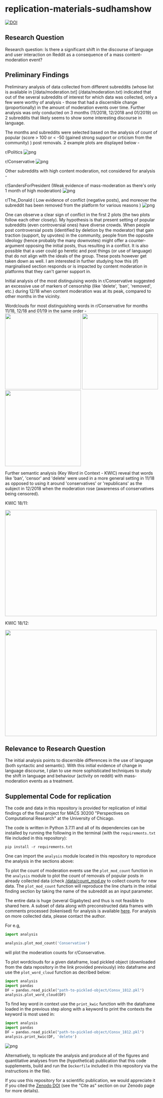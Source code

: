 # replication-materials-sudhamshow
[![DOI](https://zenodo.org/badge/DOI/10.5281/zenodo.6429151.svg)](https://doi.org/10.5281/zenodo.6429151)

## Research Question
Research question: Is there a significant shift in the discourse of language and user interaction on Reddit as a consequence of a mass content-moderation event?

## Preliminary Findings
Preliminary analysis of data collected from different subreddits (whose list is available in [/data/moderation.txt]
(/data/moderation.txt) indicated that out of the several subreddits of interest for which data was collected, only a 
few were worthy of analysis - those that had a discernible change (proportionally) in the amount of moderation 
events over time. 
Further analysis was only conducted on 3 months (11/2018, 12/2018 and 01/2019) on 2 subreddits that likely seems to 
show some interesting discourse in language.

The months and subreddits were selected based on the analysis of count of popular (score > 100 or < -50 (gained strong 
support or 
crticism from the community) ) post removals. 2 example plots are displayed below -

r/Politics
![png](findings/Politics.png)

r/Conservative
![png](findings/Conservative.png)

Other subreddits with high content moderation, not considered for analysis -

r/SandersForPresident (Weak evidence of mass-moderation as there's only 1 month of high moderation)
![png](findings/Sanders4Pres.png)

r/The_Donald ( Low evidence of conflict (negative posts), and moreover the subreddit has been removed from the 
platform for various reasons )
![png](findings/The_Donald.png)

One can observe a clear sign of conflict in the first 2 plots (the two plots follow each other closely). My 
hypothesis is that present setting of 
popular subreddits 
(even controversial ones) have diverse crowds. When people post controversial posts (identified by deletion by 
the moderator) that gain traction (support, by upvotes) in the community, people from the opposite ideology (hence 
probably the many downvotes) might offer a counter-argument opposing the initial posts, thus resulting in a conflict.
It is also possible that a user could go heretic and post things (or use of language) that do not align with the 
ideals of the group. These posts however get taken down as well. I am interested in further studying how this
(if) marginalised section responds or is impacted by content moderation in platforms that they can't garner support in.

Initial analysis of the most distinguising words in r/Conservative suggested an excessive use of markers of 
censorship (like 'delete', 'ban', 'removed', etc.) during 12/18 when content moderation was at its peak, compared to 
other months in the vicinity.

Wordclouds for most distinguishing words in r/Conservative for months 11/18, 12/18 and 01/19 in the same order -
<img src="findings/Consv1.png" width="250" height="250"> <img src="findings/Consv2.png" width="250" height="250"> 
<img src="findings/consv3.png" width="250" height="250">


Further semantic analysis (Key Word in Context - KWIC) reveal that words like 'ban', 'censor' and 'delete' were used 
in a more general setting in 11/18 as opposed to using it around 'conservatives' or 'republicans' as the subject in 
12/2018 when the moderation rose (awareness of conservatives being censored).

KWIC 18/11:

<img src="findings/1811_consv_kwic.png" width="500" height="350">

KWIC 18/12:

<img src="findings/1812_consv_kwic.png" width="500" height="350">

## Relevance to Research Question
The initial analysis points to discernible differences in the use of language (both syntactic and semantic). With 
this initial evidence of change in language discourse, I plan to use more sophisticated techniques to study the 
shift 
in language and behaviour (activity on reddit) with mass-moderation events as a treatment.

## Supplemental Code for replication

The code and data in this repository is provided for replication of initial findings of the final project for MACS 30200 "Perspectives on Computational Research" at the University of Chicago.

The code is written in Python 3.7.11 and all of its dependencies can be installed by running the following in the 
terminal (with the `requirements.txt` file included in this repository):

```
pip install -r requirements.txt
```

One can import the `analysis` module located in this repository to reproduce the analysis in the sections above:


To plot the count of moderation events use the `plot_mod_count` function in the `analysis` module to plot the count 
of removals of popular posts in already collected data (check [/data/count_mod.py](/data/count_mod.py) to collect 
counts for new data. The `plot_mod_count` 
function will reproduce the line charts in the initial finding section by taking the name of the subreddit as an 
input parameter.

The entire data is huge (several Gigabytes) and thus is not feasible to shared here. A subset of data along with 
preconstructed data frames with comments processed (tokenised) for analysis is available [here](https://drive.google.com/drive/folders/1XD4H8EmzjIgxKXmQ1bilG0uV3icnbg_A?usp=sharing).
For analysis on more collected data, please contact the author.

For e.g,
```python
import analysis

analysis.plot_mod_count('Conservative')
```
will plot the moderation counts for r/Conservative.

To plot wordclouds for a given dataframe, load pickled object (downloaded from the data repository in the link 
provided previously) 
into dataframe and use the `plot_word_cloud` function 
as decribed below:

```python
import analysis
import pandas
DF = pandas.read_pickle("path-to-pickled-object/Consv_1812.pkl")
analysis.plot_word_cloud(DF)
```

To find key word in context use the `print_kwic` function with the dataframe loaded in the previous step along with 
a keyword to print the contexts the keyword is most used in:
```python
import analysis
import pandas
DF = pandas.read_pickle("path-to-pickled-object/Consv_1812.pkl")
analysis.print_kwic(DF, 'delete')
```


![png](README_files/output_3_0.png)



Alternatively, to replicate the analysis and produce all of the figures and quantitative analyses from the (hypothetical) publication that this code supplements, build and run the `Dockerfile` included in this repository via the instructions in the file).

If you use this repository for a scientific publication, we would appreciate it if you cited the [Zenodo DOI](https://doi.org/10.5281/zenodo.6429151) (see the "Cite as" section on our Zenodo page for more details).
